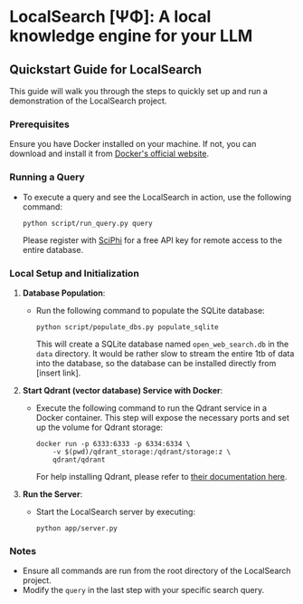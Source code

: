 # LocalSearch [ΨΦ]: A local knowledge engine for your LLM

## Quickstart Guide for LocalSearch

This guide will walk you through the steps to quickly set up and run a demonstration of the LocalSearch project.

### Prerequisites

Ensure you have Docker installed on your machine. If not, you can download and install it from [Docker's official website](https://www.docker.com/).

### Running a Query

- To execute a query and see the LocalSearch in action, use the following command:
  
  ```shell
  python script/run_query.py query
  ```

  Please register with [SciPhi](https://www.sciphi.ai/) for a free API key for remote access to the entire database.

### Local Setup and Initialization

1. **Database Population**:
   - Run the following command to populate the SQLite database:

     ```shell
     python script/populate_dbs.py populate_sqlite
     ```

     This will create a SQLite database named `open_web_search.db` in the `data` directory. It would be rather slow to stream the entire 1tb of data into the database, so the database can be installed directly from [insert link].

2. **Start Qdrant (vector database) Service with Docker**:
   - Execute the following command to run the Qdrant service in a Docker container. This step will expose the necessary ports and set up the volume for Qdrant storage:

     ```shell
     docker run -p 6333:6333 -p 6334:6334 \
         -v $(pwd)/qdrant_storage:/qdrant/storage:z \
         qdrant/qdrant
     ```

     For help installing Qdrant, please refer to [their documentation here](https://qdrant.tech/documentation/quick-start/).

3. **Run the Server**:
   - Start the LocalSearch server by executing:

     ```shell
     python app/server.py
     ```

### Notes

- Ensure all commands are run from the root directory of the LocalSearch project.
- Modify the `query` in the last step with your specific search query.